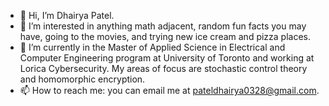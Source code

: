 - 👋 Hi, I’m Dhairya Patel.
- 👀 I’m interested in anything math adjacent, random fun facts you may have, going to the movies, and trying new ice cream and pizza places.
- 🌱 I’m currently in the Master of Applied Science in Electrical and Computer Engineering program at University of Toronto and working at Lorica Cybersecurity. My areas of focus are stochastic control theory and homomorphic encryption.
- 📫 How to reach me: you can email me at pateldhairya0328@gmail.com.

<!---
pateldhairya0328/pateldhairya0328 is a ✨ special ✨ repository because its `README.md` (this file) appears on your GitHub profile.
You can click the Preview link to take a look at your changes.
--->
